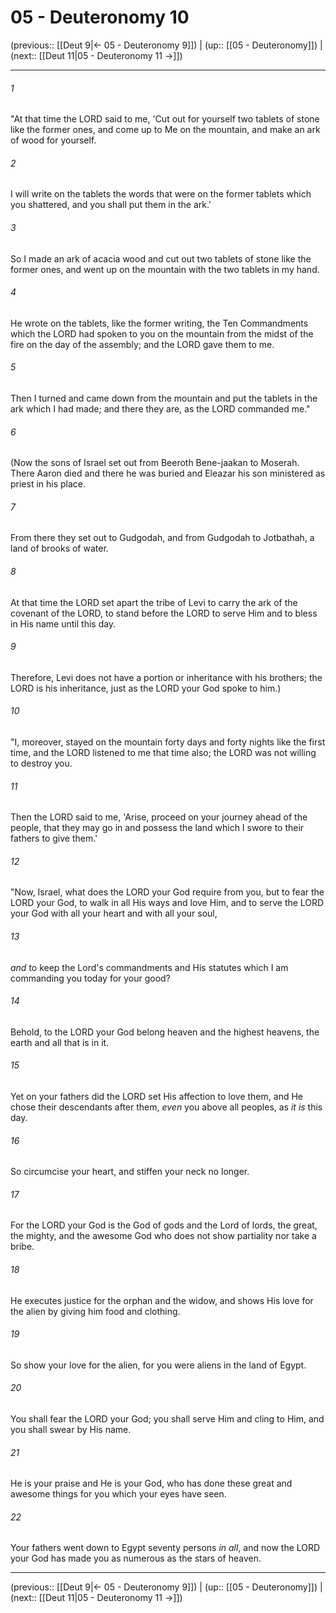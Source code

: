 # 05 - Deuteronomy 10

(previous:: [[Deut 9|← 05 - Deuteronomy 9]]) | (up:: [[05 - Deuteronomy]]) | (next:: [[Deut 11|05 - Deuteronomy 11 →]])

***


###### 1 
"At that time the LORD said to me, 'Cut out for yourself two tablets of stone like the former ones, and come up to Me on the mountain, and make an ark of wood for yourself. 

###### 2 
I will write on the tablets the words that were on the former tablets which you shattered, and you shall put them in the ark.' 

###### 3 
So I made an ark of acacia wood and cut out two tablets of stone like the former ones, and went up on the mountain with the two tablets in my hand. 

###### 4 
He wrote on the tablets, like the former writing, the Ten Commandments which the LORD had spoken to you on the mountain from the midst of the fire on the day of the assembly; and the LORD gave them to me. 

###### 5 
Then I turned and came down from the mountain and put the tablets in the ark which I had made; and there they are, as the LORD commanded me." 

###### 6 
(Now the sons of Israel set out from Beeroth Bene-jaakan to Moserah. There Aaron died and there he was buried and Eleazar his son ministered as priest in his place. 

###### 7 
From there they set out to Gudgodah, and from Gudgodah to Jotbathah, a land of brooks of water. 

###### 8 
At that time the LORD set apart the tribe of Levi to carry the ark of the covenant of the LORD, to stand before the LORD to serve Him and to bless in His name until this day. 

###### 9 
Therefore, Levi does not have a portion or inheritance with his brothers; the LORD is his inheritance, just as the LORD your God spoke to him.) 

###### 10 
"I, moreover, stayed on the mountain forty days and forty nights like the first time, and the LORD listened to me that time also; the LORD was not willing to destroy you. 

###### 11 
Then the LORD said to me, 'Arise, proceed on your journey ahead of the people, that they may go in and possess the land which I swore to their fathers to give them.' 

###### 12 
"Now, Israel, what does the LORD your God require from you, but to fear the LORD your God, to walk in all His ways and love Him, and to serve the LORD your God with all your heart and with all your soul, 

###### 13 
_and_ to keep the Lord's commandments and His statutes which I am commanding you today for your good? 

###### 14 
Behold, to the LORD your God belong heaven and the highest heavens, the earth and all that is in it. 

###### 15 
Yet on your fathers did the LORD set His affection to love them, and He chose their descendants after them, _even_ you above all peoples, as _it is_ this day. 

###### 16 
So circumcise your heart, and stiffen your neck no longer. 

###### 17 
For the LORD your God is the God of gods and the Lord of lords, the great, the mighty, and the awesome God who does not show partiality nor take a bribe. 

###### 18 
He executes justice for the orphan and the widow, and shows His love for the alien by giving him food and clothing. 

###### 19 
So show your love for the alien, for you were aliens in the land of Egypt. 

###### 20 
You shall fear the LORD your God; you shall serve Him and cling to Him, and you shall swear by His name. 

###### 21 
He is your praise and He is your God, who has done these great and awesome things for you which your eyes have seen. 

###### 22 
Your fathers went down to Egypt seventy persons _in all_, and now the LORD your God has made you as numerous as the stars of heaven.

***

(previous:: [[Deut 9|← 05 - Deuteronomy 9]]) | (up:: [[05 - Deuteronomy]]) | (next:: [[Deut 11|05 - Deuteronomy 11 →]])
